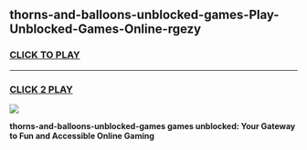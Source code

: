 
## thorns-and-balloons-unblocked-games-Play-Unblocked-Games-Online-rgezy
<h3>
<a href="https://premium76.site?title=thorns-and-balloons-unblocked-games&ref=25A">CLICK TO PLAY</a></h3>
<hr>

<h3>
<a href="https://premium76.site?title=thorns-and-balloons-unblocked-games&ref=25A">CLICK 2 PLAY</a>
  
</h3>

<a href="https://premium76.site?title=thorns-and-balloons-unblocked-games&ref=25A"><img src="https://clearcache.store/games.png"></a>


**thorns-and-balloons-unblocked-games games unblocked: Your Gateway to Fun and Accessible Online Gaming**
